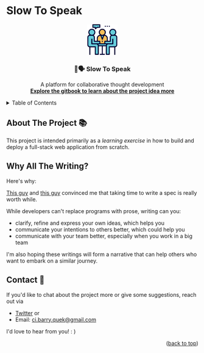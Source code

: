 # Slow To Speak

<a name="readme-top"></a>

<!-- PROJECT LOGO -->
<div align="center">
  <a href="https://github.com/jjquek/slow-to-speak">
    <img src="images/logo.png" alt="Logo" width="80" height="80">
  </a>

  <h3 align="center">🐢🗣️ Slow To Speak</h3>

  <p align="center">
    A platform for collaborative thought development
    <br />
    <a href="https://barry-in-his-moms-basement.gitbook.io/slow-to-speak-the-journey/"><strong>Explore the gitbook to learn about the project idea more</strong></a>
  </p>
</div>

<!-- TABLE OF CONTENTS -->
<details>
  <summary>Table of Contents</summary>
  <ol>
    <li><a href="#about-the-project">About The Project</a></li>
    <li><a href="#why-the-writing">Why All The Writing?</a></li>
    <li><a href="#contact">Contact</a></li>
    <!-- <li><a href="#acknowledgments">Acknowledgments</a></li> -->
  </ol>
</details>


## About The Project 📚

This project is intended primarily as a *learning exercise* in how to build and deploy a full-stack web application from scratch. 

## Why All The Writing?

Here's why:

[This guy](https://www.joelonsoftware.com/2000/10/02/painless-functional-specifications-part-1-why-bother/) and [this guy](https://www.youtube.com/watch?v=M0AHyWCB2O4) convinced me that taking time to write a spec is really worth while.

While developers can't replace programs with prose, writing can you:
* clarify, refine and express your own ideas, which helps you
* communicate your intentions to others better, which could help you
* communicate with your team better, especially when you work in a big team

I'm also hoping these writings will form a narrative that can help others who want to embark on a similar journey. 

## Contact 👋

If you'd like to chat about the project more or give some suggestions, reach out via
* [Twitter](https://twitter.com/barrtholemew) or
* Email: ci.barry.quek@gmail.com  

I'd love to hear from you! : )

<p align="right">(<a href="#readme-top">back to top</a>)</p>

<!-- ## Acknowledgements 💯

* The name of the project comes from a verse in the Bible: James 1:19. 

> My dear brothers and sisters, take note of this: Everyone should be quick to listen, **slow to speak** and slow to become angry, because human anger does not produce the righteousness that God desires.

In context, the verse is not about making thoughtful posts. But I got the name from this verse anyway 🤷‍♂️. 

* My many intelligent friends and family whom I am talking to about the idea in both its technical and non-technical aspects.

<p align="right">(<a href="#readme-top">back to top</a>)</p> -->
